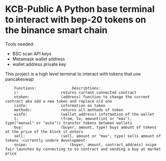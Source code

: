 # KCB-Public A Python base terminal to interact with bep-20 tokens on the binance smart chain

Tools needed:
+ BSC scan API keys
+ Metamask wallet address
+ wallet address private key


This project is a high level terminal to interact with tokens that use pancakeswap


        Functions:                Describtions:
        c:                   returns current connected contract
        ntoken:              (address) function to change the current contract aka add a new token and replace old one
        cinfo:               information on token
        methods:             returns all methods of token
        winfo:               (wallet_address) information of the wallet
        t:                   (from, to, amount(int or "max"), type("manual" or "auto")) transfer tokens between wallets
        buy:                 (buyer, amount, type) buys amount of tokens at the price of the block it enters
        sell:                (sell, amount or "max", type) sells amount of tokens -currently undere development-
        snipe:                   (buyer, amount, contract_address) snipe fair launches by connecting to to contract and sending a buy at market price 
